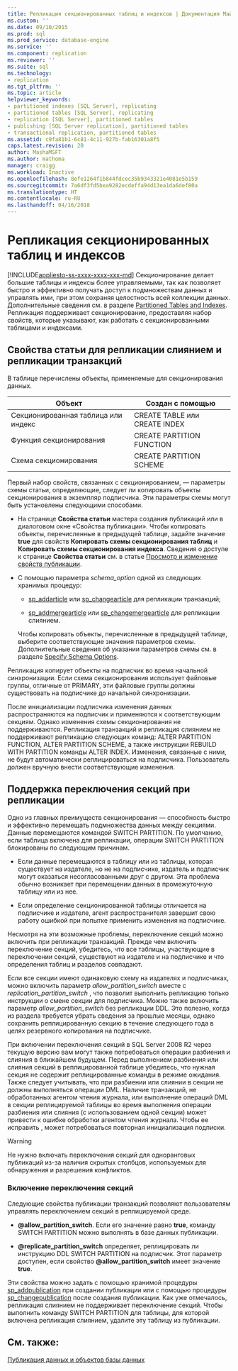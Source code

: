 ```yaml
---
title: Репликация секционированных таблиц и индексов | Документация Майкрософт
ms.custom: ''
ms.date: 09/10/2015
ms.prod: sql
ms.prod_service: database-engine
ms.service: ''
ms.component: replication
ms.reviewer: ''
ms.suite: sql
ms.technology:
- replication
ms.tgt_pltfrm: ''
ms.topic: article
helpviewer_keywords:
- partitioned indexes [SQL Server], replicating
- partitioned tables [SQL Server], replicating
- replication [SQL Server], partitioned tables
- publishing [SQL Server replication], partitioned tables
- transactional replication, partitioned tables
ms.assetid: c9fa81b1-6c81-4c11-927b-fab16301a8f5
caps.latest.revision: 20
author: MashaMSFT
ms.author: mathoma
manager: craigg
ms.workload: Inactive
ms.openlocfilehash: 8efe1264f1b844fdcec35b9343321e4081e5b159
ms.sourcegitcommit: 7a6df3fd5bea9282ecdeffa94d13ea1da6def80a
ms.translationtype: HT
ms.contentlocale: ru-RU
ms.lasthandoff: 04/16/2018
---
```

# <a name="replicate-partitioned-tables-and-indexes"></a>Репликация секционированных таблиц и индексов
[!INCLUDE[appliesto-ss-xxxx-xxxx-xxx-md](../../../includes/appliesto-ss-xxxx-xxxx-xxx-md.md)]
  Секционирование делает большие таблицы и индексы более управляемыми, так как позволяет быстро и эффективно получать доступ к подмножествам данных и управлять ими, при этом сохраняя целостность всей коллекции данных. Дополнительные сведения см. в разделе [Partitioned Tables and Indexes](../../../relational-databases/partitions/partitioned-tables-and-indexes.md). Репликация поддерживает секционирование, предоставляя набор свойств, которые указывают, как работать с секционированными таблицами и индексами.  
  
## <a name="article-properties-for-transactional-and-merge-replication"></a>Свойства статьи для репликации слиянием и репликации транзакций  
 В таблице перечислены объекты, применяемые для секционирования данных.  
  
|Объект|Создан с помощью|  
|------------|----------------------|  
|Секционированная таблица или индекс|CREATE TABLE или CREATE INDEX|  
|Функция секционирования|CREATE PARTITION FUNCTION|  
|Схема секционирования|CREATE PARTITION SCHEME|  
  
 Первый набор свойств, связанных с секционированием, — параметры схемы статьи, определяющие, следует ли копировать объекты секционирования в экземпляр подписчика. Эти параметры схемы могут быть установлены следующими способами.  
  
-   На странице **Свойства статьи** мастера создания публикаций или в диалоговом окне «Свойства публикации». Чтобы копировать объекты, перечисленные в предыдущей таблице, задайте значение **true** для свойств **Копировать схемы секционирования таблиц** и **Копировать схемы секционирования индекса**. Сведения о доступе к странице **Свойства статьи** см. в статье [Просмотр и изменение свойств публикации](../../../relational-databases/replication/publish/view-and-modify-publication-properties.md).  
  
-   С помощью параметра *schema_option* одной из следующих хранимых процедур:  
  
    -   [sp_addarticle](../../../relational-databases/system-stored-procedures/sp-addarticle-transact-sql.md) или [sp_changearticle](../../../relational-databases/system-stored-procedures/sp-changearticle-transact-sql.md) для репликации транзакций;  
  
    -   [sp_addmergearticle](../../../relational-databases/system-stored-procedures/sp-addmergearticle-transact-sql.md) или [sp_changemergearticle](../../../relational-databases/system-stored-procedures/sp-changemergearticle-transact-sql.md) для репликации слиянием.  
  
     Чтобы копировать объекты, перечисленные в предыдущей таблице, выберите соответствующие значения параметров схемы. Дополнительные сведения об указании параметров схемы см. в разделе [Specify Schema Options](../../../relational-databases/replication/publish/specify-schema-options.md).  
  
 Репликация копирует объекты на подписчик во время начальной синхронизации. Если схема секционирования использует файловые группы, отличные от PRIMARY, эти файловые группы должны существовать на подписчике до начальной синхронизации.  
  
 После инициализации подписчика изменения данных распространяются на подписчик и применяются к соответствующим секциям. Однако изменения схемы секционирования не поддерживаются. Репликация транзакций и репликация слиянием не поддерживают репликацию следующих команд: ALTER PARTITION FUNCTION, ALTER PARTITION SCHEME, а также инструкции REBUILD WITH PARTITION команды ALTER INDEX. Изменения, связанные с ними, не будут автоматически реплицироваться на подписчика. Пользователь должен вручную внести соответствующие изменения.  
  
## <a name="replication-support-for-partition-switching"></a>Поддержка переключения секций при репликации  
 Одно из главных преимуществ секционирования — способность быстро и эффективно перемещать подмножества данных между секциями. Данные перемещаются командой SWITCH PARTITION. По умолчанию, если таблица включена для репликации, операции SWITCH PARTITION блокированы по следующим причинам.  
  
-   Если данные перемещаются в таблицу или из таблицы, которая существует на издателе, но не на подписчике, издатель и подписчик могут оказаться несогласованными друг с другом. Эта проблема обычно возникает при перемещении данных в промежуточную таблицу или из нее.  
  
-   Если определение секционированной таблицы отличается на подписчике и издателе, агент распространителя завершит свою работу ошибкой при попытке применить изменения на подписчике.  
  
 Несмотря на эти возможные проблемы, переключение секций можно включить при репликации транзакций. Прежде чем включить переключение секций, убедитесь, что все таблицы, участвующие в переключении секций, существуют на издателе и на подписчике и что определения таблиц и разделов совпадают.  
  
 Если все секции имеют одинаковую схему на издателях и подписчиках, можно включить параметр *allow_partition_switch* вместе с *replication_partition_switch* , что позволит выполнить репликацию только инструкции о смене секции для подписчика. Можно также включить параметр *allow_partition_switch* без репликации DDL. Это полезно, когда из раздела требуется убрать сведения за прошлые месяцы, однако сохранить реплицированную секцию в течение следующего года в целях резервного копирования на подписчике.  
  
 При включении переключения секций в SQL Server 2008 R2 через текущую версию вам могут также потребоваться операции разбиения и слияния в ближайшем будущем. Перед выполнением разбиения или слияния секций в реплицированной таблице убедитесь, что нужная секция не содержит реплицированные команды в режиме ожидания. Также следует учитывать, что при разбиении или слиянии в секции не должны выполняться операции DML. Наличие транзакций, не обработанных агентом чтения журнала, или выполнение операций DML в секции реплицируемой таблицы во время выполнения операции разбиения или слияния (с использованием одной секции) может привести к ошибке обработки агентом чтения журнала. Чтобы ее исправить , может потребоваться повторная инициализация подписки.  
  
> [!WARNING]  
>  Не нужно включать переключения секций для одноранговых публикаций из-за наличия скрытых столбцов, используемых для обнаружения и разрешения конфликтов.  
  
### <a name="enabling-partition-switching"></a>Включение переключения секций  
 Следующие свойства публикации транзакций позволяют пользователям управлять переключением секций в реплицируемой среде.  
  
-   **@allow_partition_switch**. Если его значение равно **true**, команду SWITCH PARTITION можно выполнять в базе данных публикации.  
  
-   **@replicate_partition_switch** определяет, реплицировать ли инструкцию DDL SWITCH PARTITION на подписчик. Этот параметр доступен, если свойство **@allow_partition_switch** имеет значение **true**.  
  
 Эти свойства можно задать с помощью хранимой процедуры [sp_addpublication](../../../relational-databases/system-stored-procedures/sp-addpublication-transact-sql.md) при создании публикации или с помощью процедуры [sp_changepublication](../../../relational-databases/system-stored-procedures/sp-changepublication-transact-sql.md) после создания публикации. Как уже отмечалось, репликация слиянием не поддерживает переключение секций. Чтобы выполнить команду SWITCH PARTITION для таблицы, для которой включена репликация слиянием, удалите эту таблицу из публикации.  
  
## <a name="see-also"></a>См. также:  
 [Публикация данных и объектов базы данных](../../../relational-databases/replication/publish/publish-data-and-database-objects.md)  
  
  
